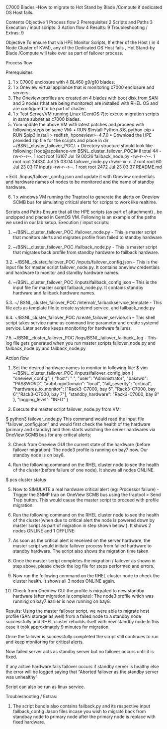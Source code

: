 
C7000 Blades –How to migrate to Hot Stand by Blade /Compute if dedicated OS Host fails.













	 

Contents
Objective	1
Process flow	2
Prerequisites	2
Scripts and Paths	3
Execution / input scripts:	3
Action flow	4
Results:	9
Troubleshooting / Extras:	9






























 
Objective
To ensure that via HPE Monitor Scripts, If either of the Host ( in 4 Node Cluster of KVM), any of the Dedicated OS Host fails , Hot Stand-by Blade /Compute will take over as part of failover process.

Process flow
 


Prerequisites
1.	1 x C7000 enclosure with 4 BL460 g9/g10 blades.
2.	1 x Oneview virtual appliance that is monitoring c7000 enclosure and servers.
3.	The Oneview profiles are created on 4 blades with boot disk from SAN and 3 nodes (that are being monitored) are installed with RHEL OS and are configured to be part of cluster.
4.	1 x Test Server/VM running Linux (CentOS 7)to excute migration scripts in same subnet as c7000 blades.
5.	Yum update the above VM with latest patches and proceed with following steps on same VM:
•	RUN $Install Python 3.6, python-pip
•	RUN $pip3 install > redfish, hponeview>=4.7.0
•	Download the HPE provided zip file for the scripts and place in dir  ~/BSNL_cluster_failover_POC/.
•	Directory structure should look like following:
 [root@appliance-vm BSNL_cluster_failover_POC]# ll
total 44
-rw-r--r--. 1 root root 16107 Jul 19 00:26 failback_node.py
-rw-r--r--. 1 root root 24330 Jul 25 03:04 failover_node.py
drwxr-xr-x. 2 root root    60 Jul 23 03:17 inputs
-rw-r--r--. 1 root root  2472 Jul 23 03:37 README.md

•	Edit ./inpus/failover_config.json and update it with Oneview credentials and hardware names of nodes to be monitored and the name of standby hardware.
 

6.	1 x windows VM running the Traptool to generate the alerts on Oneview SCMB bus for simulating critical alerts for scripts to work like realtime.


 


 














Scripts and Paths
Ensure that all the HPE scripts (as part of attachment) , be unzipped and placed in CentOS VM. Following is an example of the paths we used in our lab setup.
Execution / input scripts:
1.	~/BSNL_cluster_failover_POC /failover_node.py                - This is master script that monitors alerts and migrates profile from failed to standby hardware

2.	~/BSNL_cluster_failover_POC /failback_node.py                 - This is master script that migrates back profile from standby hardware to failback  hardware.

3.2.	~/BSNL_cluster_failover_POC /inputs/failover_config.json – This is the input file for master script failover_node.py. It contains oneview credentials and hardware to monitor and standby hardware names.

4.	~/BSNL_cluster_failover_POC /inputs/failback_config.json – This is the input file for master script failback_node.py. It contains standby hardware and failback hardware names.

5.3.	~/ BSNL_cluster_failover_POC /internal/_failbackservice_template  - This file acts as template file to create systemd service. and failback_node.py

6.4.	~/BSNL_cluster_failover_POC /create_failover_service.sh – This shell script takes service name as command line parameter and create systemd service. Later service keeps monitoring for hardware failures.

7.5.	~/BSNL_cluster_failover_POC /logs/BSNL_failover_failback_<OneView IP>.log  - This log file gets generated when you run master scripts failover_node.py and failback_node.py
and failback_node.py


Action flow
1.	Set the desired hardware names to monitor in following file:
$ vim ~/BSNL_cluster_failover_POC /inputs/failover_config.json
{
        "oneview_config": {
                "host": "<OneView IP> ",
                "user": "Administrator",
                "passwd": "PASSWORD",
                "authLoginDomain": "local",
                "fail_severity": "critical",
                "hardwares_to_monitor": ["Rack3-C7000, bay 5", "Rack3-C7000, bay 6","Rack3-C7000, bay 7"],
                "standby_hardware": "Rack3-C7000, bay 8"
        },
        "logging_level": "INFO"
}


2.	Execute the master script failover_node.py from VM:

$ python3 failover_node.py
This command would read the input  file “failover_config.json” and would first check the health of the hardware (primary and standby) and then starts watching the server hardwares via OneView SCMB bus for any critical alerts:

 

















3.	Check from Oneview GUI the current state of the hardware (before failover migration):  The node3 profile is running on bay7 now. Our standby node is on bay8.

 





4.	Run the following command on the RHEL cluster node to see the health of the cluster(before failure of one node). 
It shows all nodes ONLINE.

$ pcs cluster status

 
















5.	Now to SIMULATE a real hardware critical alert (eg: Processor failure) - Trigger the SNMP trap on OneView SCMB bus using the traptool > Send Trap button. This would cause the master script to proceed with profile migration. 

 




6.	Run the following command on the RHEL cluster node to see the health of the cluster(when due to critical alert the node is powered down by master script as part of migration in step shown below ).  It shows 2 nodes ONLINE and 1 OFFLINE:

 













7.	As soon as the critical alert is received on the server hardware, the master script would initiate failover process from failed hardware to standby hardware. The script also shows the migration time taken. 

 





















8.	Once the master script completes the migration / failover as shown in step above, please check the log file for steps performed and errors.
 




9.	Now run the following command on the RHEL cluster node to check the cluster health. It shows all 3 nodes ONLINE again.

                
	








10.	Check from OneView GUI the profile is migrated to new standby hardware (after migration is complete): The node3 profile which was running on bay7 earlier is now running on bay8.

 








Results:
Using the master failover script, we were able to migrate host profile (SAN storage as well) from a failed node to a standby node successfully and RHEL cluster rebuilds itself with new standby node.In this case it took approximately 9 minutes for migration.

Once the failover is successfully completed the script still continues to run and keep monitoring for critical alerts.

Now failed server acts as standby server but no failover occurs until it is fixed.

If any active hardware fails failover occurs if standby server is healthy else the error will be logged saying that “Aborted failover as the standby server was unhealthy”

Script can also be run as linux service.


Troubleshooting / Extras:
1.	The script bundle also contains failback.py and its respective input failback_config Jason files incase you wish to migrate back from standbay node to primary node after the primary node is replace with fixed hardware.


